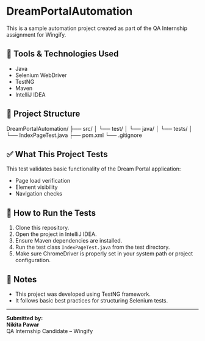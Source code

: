 # DreamPortalAutomation

This is a sample automation project created as part of the QA Internship assignment for Wingify.

## 🔧 Tools & Technologies Used
- Java
- Selenium WebDriver
- TestNG
- Maven
- IntelliJ IDEA

## 📂 Project Structure
DreamPortalAutomation/
├── src/
│ └── test/
│ └── java/
│ └── tests/
│ └── IndexPageTest.java
├── pom.xml
└── .gitignore


## ✅ What This Project Tests
This test validates basic functionality of the Dream Portal application:
- Page load verification
- Element visibility
- Navigation checks

## 🚀 How to Run the Tests
1. Clone this repository.
2. Open the project in IntelliJ IDEA.
3. Ensure Maven dependencies are installed.
4. Run the test class `IndexPageTest.java` from the test directory.
5. Make sure ChromeDriver is properly set in your system path or project configuration.

## 📁 Notes
- This project was developed using TestNG framework.
- It follows basic best practices for structuring Selenium tests.

---

**Submitted by:**  
**Nikita Pawar**  
QA Internship Candidate – Wingify
